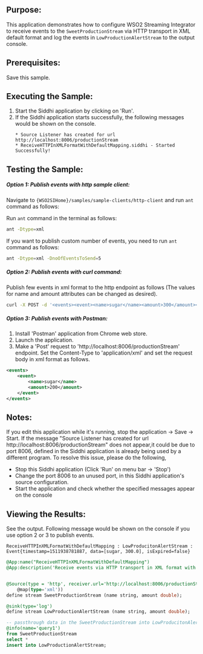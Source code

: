 ## Purpose:
This application demonstrates how to configure WSO2 Streaming Integrator to receive events to the `SweetProductionStream` via HTTP transport in XML default format and log the events in `LowProductionAlertStream` to the output console.

## Prerequisites:
Save this sample.

## Executing the Sample:
1) Start the Siddhi application by clicking on 'Run'.
2) If the Siddhi application starts successfully, the following messages would be shown on the console.
    ```
    * Source Listener has created for url http://localhost:8006/productionStream
    * ReceiveHTTPInXMLFormatWithDefaultMapping.siddhi - Started Successfully!
    ```

## Testing the Sample:
##### Option 1: Publish events with http sample client:
Navigate to `{WSO2SIHome}/samples/sample-clients/http-client` and run `ant` command as follows:

Run `ant` command in the terminal  as follows:
```bash
ant -Dtype=xml
```
If you want to publish custom number of events, you need to run `ant` command as follows:
```bash
ant -Dtype=xml -DnoOfEventsToSend=5
```

##### Option 2: Publish events with curl command:
Publish few events in xml format to the http endpoint as follows (The values for name and amount attributes can be changed as desired).
```bash
curl -X POST -d '<events><event><name>sugar</name><amount>300</amount></event></events>' http://localhost:8006/productionStream --header "Content-Type:application/xml"
```

##### Option 3: Publish events with Postman:
1) Install 'Postman' application from Chrome web store.
2) Launch the application.
3) Make a 'Post' request to 'http://localhost:8006/productionStream' endpoint. Set the Content-Type to 'application/xml' and set the request body in xml format as follows.
```xml
<events>
    <event>
        <name>sugar</name>
        <amount>200</amount>
    </event>
</events>
```

## Notes:
If you edit this application while it's running, stop the application -> Save -> Start.
If the message "Source Listener has created for url http://localhost:8006/productionStream" does not appear,it could be due to port 8006, defined in the Siddhi application is already being used by a different program. To resolve this issue, please do the following,
* Stop this Siddhi application (Click 'Run' on menu bar -> 'Stop')
* Change the port 8006 to an unused port, in this Siddhi application's source configuration.
* Start the application and check whether the specified messages appear on the console

## Viewing the Results:
See the output. Following message would be shown on the console if you use option 2 or 3 to publish events.
```
ReceiveHTTPInXMLFormatWithDefaultMapping : LowProducitonAlertStream : Event{timestamp=1511938781887, data=[sugar, 300.0], isExpired=false}
```

```sql
@App:name("ReceiveHTTPInXMLFormatWithDefaultMapping")
@App:description('Receive events via HTTP transport in XML format with default mapping and view the output on the console.')


@Source(type = 'http', receiver.url='http://localhost:8006/productionStream', basic.auth.enabled='false',
    @map(type='xml'))
define stream SweetProductionStream (name string, amount double);

@sink(type='log')
define stream LowProductionAlertStream (name string, amount double);

-- passthrough data in the SweetProductionStream into LowProducitonAlertStream
@info(name='query1')
from SweetProductionStream
select *
insert into LowProductionAlertStream;
```